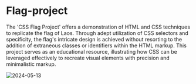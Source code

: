 # Flag-project

The 'CSS Flag Project' offers a demonstration of HTML and CSS techniques to replicate the flag of Laos. Through adept utilization of CSS selectors and specificity, the flag's intricate design is achieved without resorting to the addition of extraneous classes or identifiers within the HTML markup. This project serves as an educational resource, illustrating how CSS can be leveraged effectively to recreate visual elements with precision and minimalistic markup. 

![2024-05-13](https://github.com/LazarosDrakopoulos/Flag-project/assets/147081925/062e9ace-60df-4629-97f0-2afd7c3ab1da)
